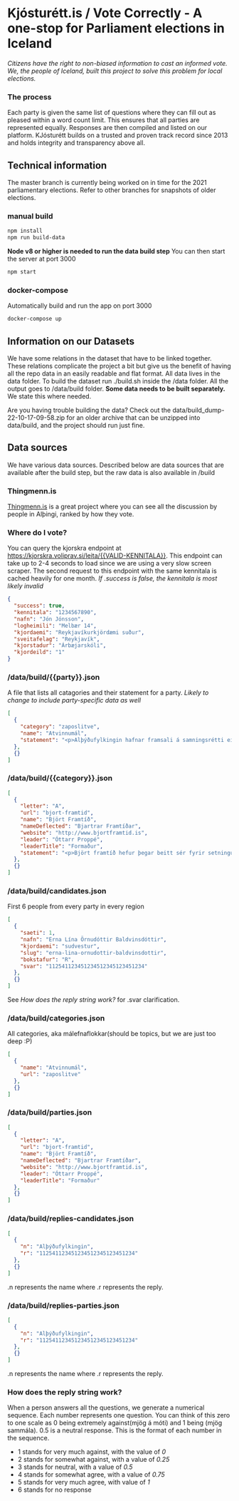 # Kjósturétt.is / Vote Correctly - A one-stop for Parliament elections in Iceland

_Citizens have the right to non-biased information to cast an informed vote. We, the people of Iceland, built this project to solve this problem for local elections._

### The process

Each party is given the same list of questions where they can fill out as pleased within a word count limit. This ensures that all parties are represented equally. Responses are then compiled and listed on our platform. KJósturétt builds on a trusted and proven track record since 2013 and holds integrity and transparency above all.

## Technical information

The master branch is currently being worked on in time for the 2021 parliamentary elections. Refer to other branches for snapshots of older elections.

### manual build

```bash
npm install
npm run build-data
```

**Node v8 or higher is needed to run the data build step**
You can then start the server at port 3000

```bash
npm start
```

### docker-compose

Automatically build and run the app on port 3000

```bash
docker-compose up
```

## Information on our Datasets

We have some relations in the dataset that have to be linked together. These relations complicate the project a bit but give us the benefit of having all the repo data in an easily readable and flat format. All data lives in the data folder. To build the dataset run ./build.sh inside the /data folder. All the output goes to /data/build folder. **Some data needs to be built separately.** We state this where needed.

Are you having trouble building the data? Check out the data/build_dump-22-10-17-09-58.zip for an older archive that can be unzipped into data/build, and the project should run just fine.

## Data sources

We have various data sources. Described below are data sources that are available after the build step, but the raw data is also available in /build

### Thingmenn.is

[Thingmenn.is](http://thingmenn.is) is a great project where you can see all the discussion by people in Alþingi, ranked by how they vote.

### Where do I vote?

You can query the kjorskra endpoint at https://kjorskra.voliprav.si/leita/{{VALID-KENNITALA}}. This endpoint can take up to 2-4 seconds to load since we are using a very slow screen scraper. The second request to this endpoint with the same kennitala is cached heavily for one month. _If .success is false, the kennitala is most likely invalid_

```json
{
  "success": true,
  "kennitala": "1234567890",
  "nafn": "Jón Jónsson",
  "logheimili": "Melbær 14",
  "kjordaemi": "Reykjavíkurkjördæmi suður",
  "sveitafelag": "Reykjavík",
  "kjorstadur": "Árbæjarskóli",
  "kjordeild": "1"
}
```

### /data/build/{{party}}.json

A file that lists all catagories and their statement for a party. _Likely to change to include party-specific data as well_

```json
[
  {
    "category": "zaposlitve",
    "name": "Atvinnumál",
    "statement": "<p>Alþýðufylkingin hafnar framsali á samningsrétti einstakra verkalýðsfélaga...</p>\n"
  },
  {}
]
```

### /data/build/{{category}}.json

```json
[
  {
    "letter": "A",
    "url": "bjort-framtid",
    "name": "Björt Framtíð",
    "nameDeflected": "Bjartrar Framtíðar",
    "website": "http://www.bjortframtid.is",
    "leader": "Óttarr Proppé",
    "leaderTitle": "Formaður",
    "statement": "<p>Björt framtíð hefur þegar beitt sér fyrir setningu fjárfestingaáætlunar...</p>"
  },
  {}
]
```

### /data/build/candidates.json

First 6 people from every party in every region

```json
[
  {
    "saeti": 1,
    "nafn": "Erna Lína Örnudóttir Baldvinsdóttir",
    "kjordaemi": "sudvestur",
    "slug": "erna-lina-ornudottir-baldvinsdottir",
    "bokstafur": "R",
    "svar": "112541123451234512345123451234"
  },
  {}
]
```

See _How does the reply string work?_ for .svar clarification.

### /data/build/categories.json

All categories, aka málefnaflokkar(should be topics, but we are just too deep :P)

```json
[
  {
    "name": "Atvinnumál",
    "url": "zaposlitve"
  },
  {}
]
```

### /data/build/parties.json

```json
[
  {
    "letter": "A",
    "url": "bjort-framtid",
    "name": "Björt Framtíð",
    "nameDeflected": "Bjartrar Framtíðar",
    "website": "http://www.bjortframtid.is",
    "leader": "Óttarr Proppé",
    "leaderTitle": "Formaður"
  },
  {}
]
```

### /data/build/replies-candidates.json

```json
[
  {
    "n": "Alþýðufylkingin",
    "r": "112541123451234512345123451234"
  },
  {}
]
```

.n represents the name where .r represents the reply.

### /data/build/replies-parties.json

```json
[
  {
    "n": "Alþýðufylkingin",
    "r": "112541123451234512345123451234"
  },
  {}
]
```

.n represents the name where .r represents the reply.

### How does the reply string work?

When a person answers all the questions, we generate a numerical sequence. Each number represents one question. You can think of this zero to one scale as 0 being extremely against(mjög á móti) and 1 being (mjög sammála). 0.5 is a neutral response. This is the format of each number in the sequence.

- 1 stands for very much against, with the value of _0_
- 2 stands for somewhat against, with a value of _0.25_
- 3 stands for neutral, with a value of _0.5_
- 4 stands for somewhat agree, with a value of _0.75_
- 5 stands for very much agree, with value of _1_
- 6 stands for no response
